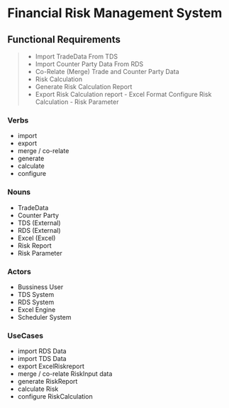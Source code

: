 # Financial Risk Management System

## Functional Requirements

> - Import TradeData From TDS 
> - Import Counter Party Data From RDS
> - Co-Relate (Merge) Trade and Counter Party Data
> - Risk Calculation
> - Generate Risk Calculation Report
> - Export Risk Calculation report - Excel Format
> Configure Risk Calculation  - Risk Parameter

### Verbs
- import
- export
- merge / co-relate
- generate
- calculate
- configure 
### Nouns
- TradeData
- Counter Party
- TDS (External)
- RDS (External)
- Excel (Excel)
- Risk Report
- Risk Parameter

### Actors
- Bussiness User
- TDS System
- RDS System
- Excel Engine
- Scheduler System

### UseCases
 - import RDS Data
 - import TDS Data
- export ExcelRiskreport
- merge / co-relate RiskInput data
- generate RiskReport
- calculate Risk
- configure RiskCalculation
<!--stackedit_data:
eyJoaXN0b3J5IjpbOTU2NTA4MDA2LDE1Mjk5MzY3MDMsNzYwMD
AwNjk2LDE4NTA4NjI2ODksLTEyMjE5ODA5OTUsMTMyNDg2NzQ0
Ml19
-->